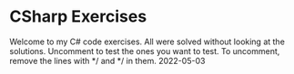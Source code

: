 # CSharp Exercises
Welcome to my C# code exercises.
All were solved without looking at the solutions.
Uncomment to test the ones you want to test.
To uncomment, remove the lines with */ and */ in them.
2022-05-03
